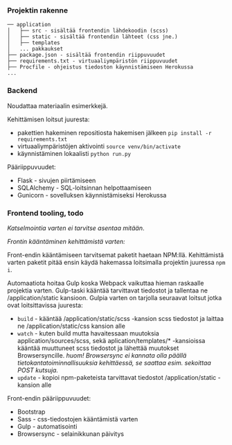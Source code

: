 
### Projektin rakenne

```
── application
│   ├── src - sisältää frontendin lähdekoodin (scss)
│   ├── static - sisältää frontendin lähteet (css jne.)
│   ├── templates
│   ... pakkaukset
├── package.json - sisältää frontendin riippuvuudet
├── requirements.txt - virtuaaliympäristön riippuvuudet
├── Procfile - ohjeistus tiedoston käynnistämiseen Herokussa
...
```

### Backend
Noudattaa materiaalin esimerkkejä.

Kehittämisen loitsut juuresta:
* pakettien hakeminen repositiosta hakemisen jälkeen `pip install -r requirements.txt`
* virtuaaliympäristöjen aktivointi `source venv/bin/activate`
* käynnistäminen lokaalisti `python run.py`

Pääriippuvuudet:
  * Flask - sivujen piirtämiseen
  * SQLAlchemy - SQL-loitsinnan helpottaamiseen
  * Gunicorn - sovelluksen käynnistämiseksi Herokussa


### Frontend tooling, todo
*Katselmointia varten ei tarvitse asentaa mitään*.

_Frontin kääntäminen kehittämistä varten:_ 

Front-endin kääntämiseen tarvitsemat paketit haetaan NPM:llä. Kehittämistä varten paketit pitää ensin käydä hakemassa loitsimalla projektin juuressa `npm i`. 

Automaatiota hoitaa Gulp koska Webpack vaikuttaa hieman raskaalle projektia varten. Gulp-taski kääntää tarvittavat tiedostot ja tallentaa ne /application/static kansioon. Gulpia varten on tarjolla seuraavat loitsut jotka ovat loitsittavissa juuresta:

  * `build` - kääntää /application/static/scss -kansion scss tiedostot ja laittaa ne /application/static/css kansion alle
  * `watch` - kuten build mutta havaitessaan muutoksia application/sources/scss, sekä aplication/templates/* -kansioissa kääntää muuttuneet scss tiedostot ja lähettää muutokset Browsersyncille. _huom! Browsersync ei kannata olla päällä tietokantatoiminnallisuuksia kehittäessä, se saattaa esim. sekoittaa POST kutsuja._
  * `update` - kopioi npm-paketeista tarvittavat tiedostot /application/static -kansion alle

Front-endin pääriippuvuudet:
  * Bootstrap 
  * Sass - css-tiedostojen kääntämistä varten
  * Gulp - automatisointi 
  * Browsersync - selainikkunan päivitys